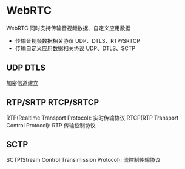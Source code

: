 # WebRTC

WebRTC 同时支持传输音视频数据、自定义应用数据

- 传输音视频数据相关协议 UDP、DTLS、RTP/SRTCP
- 传输自定义应用数据相关协议 UDP、DTLS、SCTP

## UDP DTLS

加密信道建立

## RTP/SRTP RTCP/SRTCP

RTP(Realtime Transport Protocol): 实时传输协议
RTCP(RTP Transport Control Protocol): RTP 传输控制协议

## SCTP

SCTP(Stream Control Transimission Protocol): 流控制传输协议
